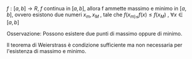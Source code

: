 $f:[a,b] \to R$, $f$ continua in $[a,b]$, allora f ammette massimo e minimo in $[a,b]$, ovvero esistono due numeri $x_m,x_M$ , tale che $f(x_{m)\leq}f(x)\leq f(x_M)$ , $\forall x \in [a,b]$

Osservazione:
Possono esistere due punti di massimo oppure di minimo.

Il teorema di Weierstrass è condizione sufficiente ma non necessaria per l'esistenza di massimo e minimo.